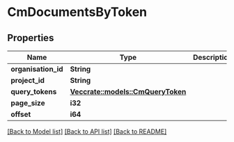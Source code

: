 # CmDocumentsByToken

## Properties

Name | Type | Description | Notes
------------ | ------------- | ------------- | -------------
**organisation_id** | **String** |  | 
**project_id** | **String** |  | 
**query_tokens** | [**Vec<crate::models::CmQueryToken>**](CMQueryToken.md) |  | 
**page_size** | **i32** |  | 
**offset** | **i64** |  | 

[[Back to Model list]](../README.md#documentation-for-models) [[Back to API list]](../README.md#documentation-for-api-endpoints) [[Back to README]](../README.md)



